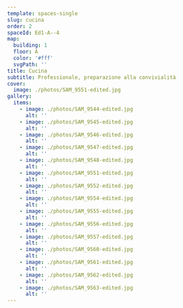 ```yaml
---
template: spaces-single
slug: cucina
order: 2
spaceId: Ed1-A--4
map: 
  building: 1
  floor: A
  color: '#fff'
  svgPath: ''
title: Cucina
subtitle: Professionale, preparazione alla convivialità
cover:
  image: ./photos/SAM_9551-edited.jpg
gallery:
  items:
    - image: ./photos/SAM_9544-edited.jpg
      alt: ''
    - image: ./photos/SAM_9545-edited.jpg
      alt: ''
    - image: ./photos/SAM_9546-edited.jpg
      alt: ''
    - image: ./photos/SAM_9547-edited.jpg
      alt: ''
    - image: ./photos/SAM_9548-edited.jpg
      alt: ''
    - image: ./photos/SAM_9551-edited.jpg
      alt: ''
    - image: ./photos/SAM_9552-edited.jpg
      alt: ''
    - image: ./photos/SAM_9554-edited.jpg
      alt: ''
    - image: ./photos/SAM_9555-edited.jpg
      alt: ''
    - image: ./photos/SAM_9556-edited.jpg
      alt: ''
    - image: ./photos/SAM_9557-edited.jpg
      alt: ''
    - image: ./photos/SAM_9560-edited.jpg
      alt: ''
    - image: ./photos/SAM_9561-edited.jpg
      alt: ''
    - image: ./photos/SAM_9562-edited.jpg
      alt: ''
    - image: ./photos/SAM_9563-edited.jpg
      alt: ''
---
```

